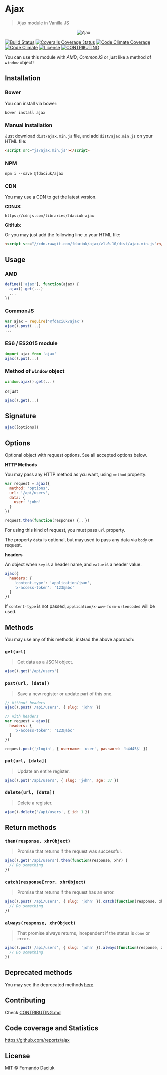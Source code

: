# Ajax

> Ajax module in Vanilla JS

<p align="center">
  <img src="ajax-logo.png" alt="Ajax" />
</p>

[![Build Status][travis-image]][travis-url]
[![Coveralls Coverage Status][coverage-image]][coverage-url]
[![Code Climate Coverage][codeclimate-coverage-image]][codeclimate-coverage-url]
[![Code Climate][codeclimate-image]][codeclimate-url]
[![License][license-image]][license-url]
[![CONTRIBUTING][contributing-image]][contributing-url]

You can use this module with _AMD_, _CommonJS_ or just like a method of `window` object!

## Installation

### Bower

You can install via bower:

```console
bower install ajax
```

### Manual installation

Just download `dist/ajax.min.js` file, and add `dist/ajax.min.js` on your HTML file:

```html
<script src="js/ajax.min.js"></script>
```

### NPM

```console
npm i --save @fdaciuk/ajax
```

### CDN

You may use a CDN to get the latest version.

**CDNJS:**

```console
https://cdnjs.com/libraries/fdaciuk-ajax
```

**GitHub:**

Or you may just add the following line to your HTML file:

```html
<script src="//cdn.rawgit.com/fdaciuk/ajax/v1.0.10/dist/ajax.min.js"></script>
```

## Usage

### AMD

```js
define(['ajax'], function(ajax) {
  ajax().get(...)
  ...
})
```

### CommonJS

```js
var ajax = require('@fdaciuk/ajax')
ajax().post(...)
...
```

### ES6 / ES2015 module

```js
import ajax from 'ajax'
ajax().put(...)
```

### Method of `window` object

```js
window.ajax().get(...)
```

or just

```js
ajax().get(...)
```

## Signature

```js
ajax([options])
```

## Options

Optional object with request options. See all accepted options below.

**HTTP Methods**

You may pass any HTTP method as you want, using `method` property:

```js
var request = ajax({
  method: 'options',
  url: '/api/users',
  data: {
    user: 'john'
  }
})

request.then(function(response) {...})
```

For using this kind of request, you must pass `url` property.

The property `data` is optional, but may used to pass any data via `body` on request.

**headers**

An object when `key` is a header name, and `value` is a header value.

```js
ajax({
  headers: {
    'content-type': 'application/json',
    'x-access-token': '123@abc'
  }
})
```

If `content-type` is not passed, `application/x-www-form-urlencoded` will be used.

## Methods

You may use any of this methods, instead the above approach:

### `get(url)`

> Get data as a JSON object.

```js
ajax().get('/api/users')
```

### `post(url, [data])`

> Save a new register or update part of this one.

```js
// Without headers
ajax().post('/api/users', { slug: 'john' })

// With headers
var request = ajax({
  headers: {
    'x-access-token': '123@abc'
  }
})

request.post('/login', { username: 'user', password: 'b4d45$' })
```

### `put(url, [data])`

> Update an entire register.

```js
ajax().put('/api/users', { slug: 'john', age: 37 })
```

### `delete(url, [data])`

> Delete a register.

```js
ajax().delete('/api/users', { id: 1 })
```

## Return methods

### `then(response, xhrObject)`

> Promise that returns if the request was successful.

```js
ajax().get('/api/users').then(function(response, xhr) {
  // Do something
})
```

### `catch(responseError, xhrObject)`

> Promise that returns if the request has an error.

```js
ajax().post('/api/users', { slug: 'john' }).catch(function(response, xhr) {
  // Do something
})
```

### `always(response, xhrObject)`

> That promise always returns, independent if the status is `done` or `error`.

```js
ajax().post('/api/users', { slug: 'john' }).always(function(response, xhr) {
  // Do something
})
```

## Deprecated methods

You may see the deprecated methods [here][deprecated]

## Contributing

Check [CONTRIBUTING.md][contributing-url]

## Code coverage and Statistics

<https://github.com/reportz/ajax>

## License

[MIT][license-url] © Fernando Daciuk

[travis-image]: https://img.shields.io/travis/fdaciuk/ajax.svg?style=flat-square
[travis-url]: https://travis-ci.org/fdaciuk/ajax
[coverage-image]: https://img.shields.io/coveralls/fdaciuk/ajax/master.svg?style=flat-square
[coverage-url]: https://coveralls.io/r/fdaciuk/ajax?branch=master
[codeclimate-coverage-image]: https://img.shields.io/codeclimate/coverage/github/fdaciuk/ajax.svg?style=flat-square
[codeclimate-coverage-url]: https://codeclimate.com/github/fdaciuk/ajax
[codeclimate-image]: https://img.shields.io/codeclimate/github/fdaciuk/ajax.svg?style=flat-square
[codeclimate-url]: https://codeclimate.com/github/fdaciuk/ajax
[license-image]: https://img.shields.io/badge/license-MIT-blue.svg?style=flat-square
[license-url]: https://github.com/fdaciuk/licenses/blob/master/MIT-LICENSE.md
[contributing-image]: https://img.shields.io/badge/fdaciuk%2Fajax-CONTRIBUTE-orange.svg?style=flat-square
[contributing-url]: CONTRIBUTING.md
[deprecated]: deprecated.md
